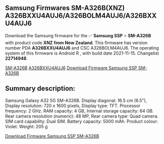 <h2>Samsung Firmwares SM-A326B(XNZ) A326BXXU4AUJ6/A326BOLM4AUJ6/A326BXXU4AUJ6</h2>
Download the Samsung firmware for the ✅ <strong>Samsung SSP </strong> ⭐ <strong>SM-A326B</strong> with product code <strong>XNZ</strong> <strong> from New Zealand</strong>. This firmware has version number PDA <strong>A326BXXU4AUJ6</strong> and CSC A326BOLM4AUJ6. The operating system of this firmware is Android R , with build date 2021-11-15. Changelist <strong>22714948</strong>.


[SM-A326B](https://samfirm.shop/samsung/model/SM-A326B)
[A326BXXU4AUJ6](https://samfirm.shop/samsung/pda/A326BXXU4AUJ6)
[Download Firmware Samsung SSP SM-A326B](https://samfirm.shop/samsung/firmware/474355)
<h2>Summary description:</h2>
<p>Samsung Galaxy A32 5G SM-A326B. Display diagonal: 16.5 cm (6.5"), Display resolution: 720 x 1600 pixels, Display type: TFT. Processor frequency: 2 GHz. RAM capacity: 4 GB, Internal storage capacity: 64 GB. Rear camera resolution (numeric): 48 MP, Rear camera type: Quad camera. SIM card capability: Dual SIM. Battery capacity: 5000 mAh. Product colour: Violet. Weight: 205 g</p>


[Download Firmware Samsung SSP SM-A326B](https://samfirm.shop/samsung/firmware/474355)
